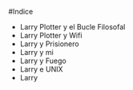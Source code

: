 #Indice

* Larry Plotter y el Bucle Filosofal
* Larry Plotter y Wifi
* Larry y Prisionero
* Larry y mi
* Larry y Fuego
* Larry e UNIX
* Larry
